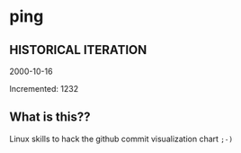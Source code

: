 # ping

## HISTORICAL ITERATION
2000-10-16

Incremented: 1232

## What is this?? 
Linux skills to hack the github commit visualization chart `;-)`
